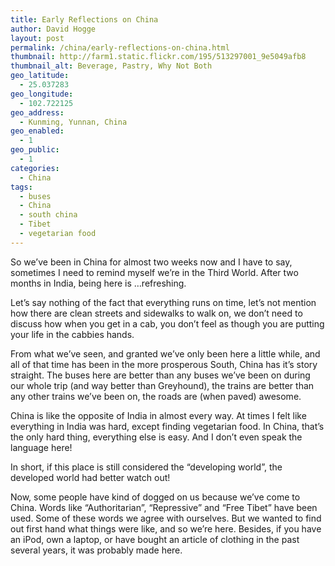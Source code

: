 ```yaml
---
title: Early Reflections on China
author: David Hogge
layout: post
permalink: /china/early-reflections-on-china.html
thumbnail: http://farm1.static.flickr.com/195/513297001_9e5049afb8
thumbnail_alt: Beverage, Pastry, Why Not Both
geo_latitude:
  - 25.037283
geo_longitude:
  - 102.722125
geo_address:
  - Kunming, Yunnan, China
geo_enabled:
  - 1
geo_public:
  - 1
categories:
  - China
tags:
  - buses
  - China
  - south china
  - Tibet
  - vegetarian food
---
```

So we&#8217;ve been in China for almost two weeks now and I have to say, sometimes I need to remind myself we&#8217;re in the Third World. After two months in India, being here is &#8230;refreshing.

Let&#8217;s say nothing of the fact that everything runs on time, let&#8217;s not mention how there are clean streets and sidewalks to walk on, we don&#8217;t need to discuss how when you get in a cab, you don&#8217;t feel as though you are putting your life in the cabbies hands.

From what we&#8217;ve seen, and granted we&#8217;ve only been here a little while, and all of that time has been in the more prosperous South, China has it&#8217;s story straight. The buses here are better than any buses we&#8217;ve been on during our whole trip (and way better than Greyhound), the trains are better than any other trains we&#8217;ve been on, the roads are (when paved) awesome.

China is like the opposite of India in almost every way. At times I felt like everything in India was hard, except finding vegetarian food. In China, that&#8217;s the only hard thing, everything else is easy. And I don&#8217;t even speak the language here!

In short, if this place is still considered the &#8220;developing world&#8221;, the developed world had better watch out! 

Now, some people have kind of dogged on us because we&#8217;ve come to China. Words like &#8220;Authoritarian&#8221;, &#8220;Repressive&#8221; and &#8220;Free Tibet&#8221; have been used. Some of these words we agree with ourselves. But we wanted to find out first hand what things were like, and so we&#8217;re here. Besides, if you have an iPod, own a laptop, or have bought an article of clothing in the past several years, it was probably made here.